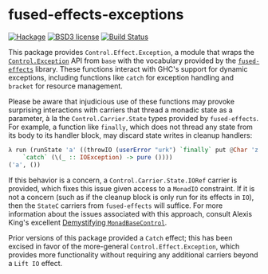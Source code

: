 # fused-effects-exceptions

[![Hackage](https://img.shields.io/hackage/v/fused-effects-exceptions.svg)](https://hackage.haskell.org/package/fused-effects-exceptions)
[![BSD3 license](https://img.shields.io/badge/license-BSD3-blue.svg)](LICENSE)
[![Build Status](https://action-badges.now.sh/fused-effects/fused-effects-exceptions)](https://github.com/fused-effects/fused-effects-exceptions/actions)

This package provides `Control.Effect.Exception`, a module that wraps the [`Control.Exception`](http://hackage.haskell.org/package/base/docs/Control-Exception.html) API from `base` with the vocabulary provided by the [`fused-effects`](http://hackage.haskell.org/package/fused-effects) library. These functions interact with GHC's support for dynamic exceptions, including functions like `catch` for exception handling and `bracket` for resource management.

Please be aware that injudicious use of these functions may provoke surprising interactions with carriers that thread a monadic state as a parameter, à la the `Control.Carrier.State` types provided by `fused-effects`. For example, a function like `finally`, which does not thread any state from its body to its handler block, may discard state writes in cleanup handlers:

```haskell
λ run (runState 'a' ((throwIO (userError "urk") `finally` put @Char 'z')
    `catch` (\(_ :: IOException) -> pure ())))
('a', ())
```

If this behavior is a concern, a `Control.Carrier.State.IORef` carrier is provided, which fixes this issue given access to a `MonadIO` constraint. If it is not a concern (such as if the cleanup block is only run for its effects in `IO`), then the `StateC` carriers from `fused-effects` will suffice. For more information about the issues associated with this approach, consult Alexis King's excellent [Demystifying `MonadBaseControl`](https://lexi-lambda.github.io/blog/2019/09/07/demystifying-monadbasecontrol/).

Prior versions of this package provided a `Catch` effect; this has been excised in favor of the more-general `Control.Effect.Exception`, which provides more functionality without requiring any additional carriers beyond a `Lift IO` effect.
